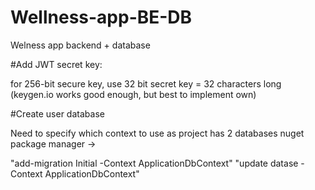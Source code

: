 # Wellness-app-BE-DB
Welness app backend + database

#Add JWT secret key:

for 256-bit secure key, use 32 bit secret key = 32 characters long
(keygen.io works good enough, but best to implement own)

#Create user database

Need to specify which context to use as project has 2 databases
nuget package manager -> 

"add-migration Initial -Context ApplicationDbContext"
"update datase -Context ApplicationDbContext"
